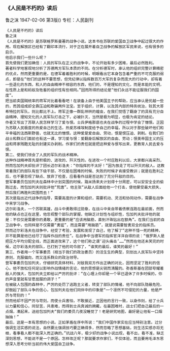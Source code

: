 ### 《人民是不朽的》读后
鲁之沫
1947-02-06
第3版()
专栏：人民副刊

    《人民是不朽的》读后
    鲁之沫
    《人民是不朽的》是苏联格罗斯曼著的战争小说。这本书在苏联的爱国自卫战争中起过很大的作用。现在解放区已经有了翻印本流行，对于正在展开着自卫战争的解放区军民来说，也有很多的启示。
    他启示我们一些什么呢？
    首先使我们更加确信：人民的军队在正义的战争中，不论开始有多少困难，最后必然胜利。
    著者科学地客观地分析了苏德两方军队本质的不同。在分析德军时，承认他的组织完整计算精密的优点，然而更重要的是，在德军着着胜利的时候，明眼看出它本身包含着严重的不可克服的弱点，即是在“他们的这种不要思想，但凭纪律以指挥数百万大军的复杂而庞大的行动中，却有着一些退化的东西，和人的自由精神不相容的东西，他们的，不是理知的文化，而是本能的文明，在性质上是和蚂蚁及牲畜的组织性有些相同。”因而所得的结论是“他们永远不能征服我们的国度”。
    把当前卖国贼统率的蒋军对比着看看吧！在装备上由于他美国主子的帮助，应当承认是优越一些的，而其组成却全靠压迫和欺骗两件法宝。至于组织，计算，以及其内部的特务统治，较其大哥希特拉的军队，则比都比不上。蒋军正像一群乱哄哄的蝗虫，在我们觉悟了翻身了的具有充分自由精神、理知文化的人民军队打击之下，必被扑灭，当然是极为明显，也极为肯定的结论。
    作者又写出了苏联人民怎样学习了爱与恨。士兵伊格那底也夫在战争的过程中学会了憎恨。正因为苏联人民极度的热爱自己的生活，热爱苏维埃制度给予自己的幸福，所以对于那些破坏他们和平幸福的法西斯野兽，也就无比的憎恨。这种爱是爱自由、劳动，恨是恨压迫、剥削。在我们的战士和群众们面前也有这一课，学习爱与恨：爱翻身后解放区的自由、劳动；恨美帝国主义的压迫和蒋家残酷无耻的封建买办剥削。作家们的责任就是把这种爱与恨写出来，更教育人民去爱与恨。
    第二、使我们领会了人民的军队的战术精神。
    这种作战精神首先是积极的、进攻的、歼灭性的。在进攻一个村庄胜利以后，大家都兴高采烈，然而包加列夫却批评了团长迈尔彩洛夫：“你指挥的不太好！”因为放走了可以歼灭的敌人。这教育着我们的部队有些下级干部，不仅是在困难的时候、失败的时候才肯接受教训；就是在胜利之后，也不要忽视了缺点、放弃了检查，应看看作战是否达到了充分歼敌的目的。
    营军事委员包加列夫在森林中计划突围的时候，路米扬来夫计划得十分周密，可以安安全全的偷跑过去，而包加列夫则批评他“荒唐”。他主张“从敌人后面给他一个打击，使他蒙受最大损失，然后我们再胜利突围而去！”
    其次是指出近代战争的指导，需要高度的计算和组织，需要机动、灵活和协同动作，需要在战争中来学习战争。
    迈尔彩洛夫，一个苏联英雄，战斗中勇敢得过勋章，在战斗中亲自带着债察连跑在最前面，然而他的缺点也正在这里，他忽视整个部队的掌握，他缺乏计划性与组织性，包加列夫批评他的就是：不仅仅是需要你的勇敢，更重要的是“应该用脑筋，直到汗珠钻出在额角”。在我们当前的自卫战争中，也同样是不仅需要“勇猛”，而且需要“用脑筋”，就是说需要智勇双全的指挥员。
    然而迈尔彩洛夫在战争中，经受了考验，发展和发现了自己，他了解了“这种不惜一死的精神，并不能算是他已经尽了指挥作战的责任”。在战争中当德军的指挥官洋洋自得的说：“俄罗斯人是把压力平均分配全线，而正面进攻来了，这个他们称之谓‘迎头痛击’……”然而在他还未笑完的时候，迈尔彩洛夫的部队，已打到了他的司令部了，“谁笑的最后，谁笑的最好！”
    第三、作者用一个军事委员（相当于我们的政治委员）的活生生的典型，刻划出人民军队中坚持原则，克服偏向，而又连系群众的政治领导。
    营军事委员包加列夫，仔细研究具体材料，对敌我双方作出正确的对比，因而坚定了胜利的信心。他不放松任何足以影响作战情绪的言论，他的思想是尖锐而清醒的。弥香斯基在团部夸耀着敌人的强大，包加列夫立即给以严厉的批评：“在心理上你却是一个早已退休了许多时候的，你的声音里就有甘愿屈服的调子！”
    在被敌人包围的森林中，严厉的处罚了逃跑主义者，转变了部队的情绪，他不向部队隐蔽危险，却鼓起了部队斗争的信心，包加列夫在他们同伴中的印象是“一个凛然不可侵犯的力量，他是严厉与苛刻的！”
    然而他却不因严厉与苛刻，而使士兵害怕，不敢接近，正因他的言行一致，以身作则，给了士兵以力量和信心，同甘苦，共患难，而得到士兵真诚的拥戴，在最困难时，战士们把自己最后的一点烟，凑起来，送给包加列夫“我们的委员几夜没睡觉了！老是研究地图，最好是让他有一口烟抽抽！”
    最后，这是一本有思想的小说。正如茅盾在序中所说：“我们中国作家实在应当特别注意。过分强调生活实感的说法，自然要比强调技巧要正确得多，然而忽略了思想基础，则生活实感亦将无根，看事看人都不能深入而正确的。”抗战八年，极少好的战争小说出现，看不出，看不准，缺乏深刻思想，不能说不是一个原因。怎样改正呢？那就要求作家们，不仅体验，而且要用毛泽东思想深入思考分析当前的伟大爱国自卫战争。

